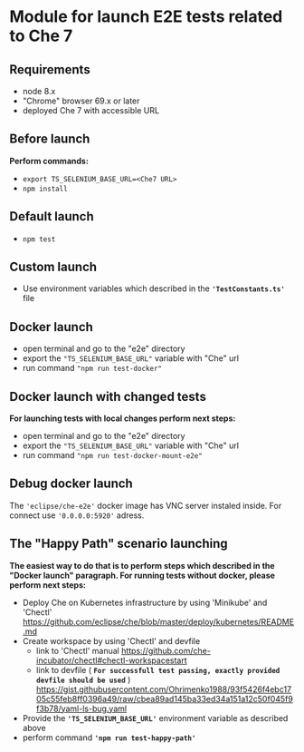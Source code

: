 
# Module for launch E2E tests related to Che 7

## Requirements

- node 8.x
- "Chrome" browser 69.x or later
- deployed Che 7 with accessible URL

## Before launch

**Perform commands:**

- ```export TS_SELENIUM_BASE_URL=<Che7 URL>```
- ```npm install```

## Default launch

- ```npm test```

## Custom launch

- Use environment variables which described in the **```'TestConstants.ts'```** file

## Docker launch

- open terminal and go to the "e2e" directory
- export the ```"TS_SELENIUM_BASE_URL"``` variable with "Che" url
- run command ```"npm run test-docker"```

## Docker launch with changed tests

**For launching tests with local changes perform next steps:**

- open terminal and go to the "e2e" directory
- export the ```"TS_SELENIUM_BASE_URL"``` variable with "Che" url
- run command ```"npm run test-docker-mount-e2e"```

## Debug docker launch

The ```'eclipse/che-e2e'``` docker image has VNC server instaled inside. For connect use ```'0.0.0.0:5920'``` adress.

## The "Happy Path" scenario launching

**The easiest way to do that is to perform steps which described in the "Docker launch" paragraph.
For running tests without docker, please perform next steps:**

- Deploy Che on Kubernetes infrastructure by using 'Minikube' and 'Chectl' <https://github.com/eclipse/che/blob/master/deploy/kubernetes/README.md>
- Create workspace by using 'Chectl' and devfile
  - link to 'Chectl' manual <https://github.com/che-incubator/chectl#chectl-workspacestart>
  - link to devfile ( **```For successfull test passing, exactly provided devfile should be used```** )
    <https://gist.githubusercontent.com/Ohrimenko1988/93f5426f4ebc1705c55feb8ff0396a49/raw/cbea89ad145ba33ed34a151a12c50f045f9f3b78/yaml-ls-bug.yaml>
- Provide the **```'TS_SELENIUM_BASE_URL'```** environment variable as described above
- perform command **```'npm run test-happy-path'```**
